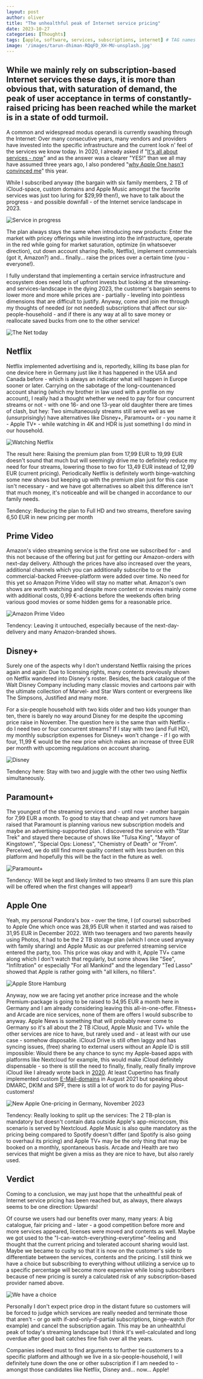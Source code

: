 ```yaml
---
layout: post
author: oliver
title: "The unhealthful peak of Internet service pricing"
date: 2023-10-27
categories: [Thoughts]
tags: [apple, software, services, subscriptions, internet] # TAG names should always be lowercase
image: '/images/tarun-dhiman-RQqFD_XH-MU-unsplash.jpg'
---
```


## While we mainly rely on subscription-based Internet services these days, it is more than obvious that, with saturation of demand, the peak of user acceptance in terms of constantly-raised pricing has been reached while the market is in a state of odd turmoil.

A common and widespread modus operandi is currently swashing through the Internet: Over many consecutive years, many vendors and providers have invested into the specific infrastructure and the current look n' feel of the services we know today. In 2020, I already asked if "[It's all about services - now](../Services-its-all-about-them-now/)" and as the answer was a clearer "YES!" than we all may have assumed three years ago, I also pondered "[why Apple One hasn't convinced me](../Why-Apple-One-hasnt-absolutely-convinced-me-yet/)" this year.

While I subscribed anyway (the bargain with six family members, 2 TB of iCloud-space, custom domains and Apple Music amongst the favorite services was just too luring for $29,99 then!), we have to talk about the progress - and possible downfall - of the Internet service landscape in 2023.

![Service in progress](../images/1-MFq8WM-HN7Jng7GWENlVPg.jpg)

The plan always stays the same when introducing new products: Enter the market with pricey offerings while investing into the infrastructure, operate in the red while going for market saturation, optimize (in whatsoever direction), cut down account sharing (hello, Netflix), implement commercials (got it, Amazon?) and... finally... raise the prices over a certain  time (you - everyone!).

I fully understand that implementing a certain service infrastructure and ecosystem does need lots of upfront invests but looking at the streaming- and services-landscape in the dying 2023, the customer's bargain seems to lower more and more while prices are - partially - leveling into pointless dimensions that are difficult to justify. Anyway, come and join me through my thoughts of needed (or not needed) subscriptions that affect our six-people-household - and if there is any way at all to save money or reallocate saved bucks from one to the other service!

![The Net today](../images/robynne-hu-HOrhCnQsxnQ-unsplash.jpg)

## Netflix

Netflix implemented advertising and is, reportedly, killing its base plan for one device here in Germany just like it has happened in the USA and Canada before - which is always an indicator what will happen in Europe sooner or later. Carrying on the sabotage of the long-countenanced account sharing (which my brother in law used with a profile on my account), I really had a thought whether we need to pay for four concurrent streams or not - with one 16- and one 13-year old daughter there are times of clash, but hey: Two simultaneously streams still serve well as we (unsurprisingly) have alternatives like Disney+, Paramount+ or - you name it - Apple TV+ - while watching in 4K and HDR is just something I do mind in our household.

![Watching Netflix](../images/mollie-sivaram-yubCnXAA3H8-unsplash.jpg)

The result here: Raising the premium plan from 17,99 EUR to 19,99 EUR doesn't sound that much but will seemingly drive me to definitely reduce my need for four streams, lowering those to two for 13,49 EUR instead of 12,99 EUR (current pricing). Periodically Netflix is definitely worth binge-watching some new shows but keeping up with the premium plan just for this case isn't necessary - and we have got alternatives so albeit this difference isn't that much money, it's noticeable and will be changed in accordance to our family needs.

Tendency: Reducing the plan to Full HD and two streams, therefore saving 6,50 EUR in new pricing per month

## Prime Video

Amazon's video streaming service is the first one we subscribed for - and this not because of the offering but just for getting our Amazon-orders with next-day delivery. Although the prices have also increased over the years, additional channels which you can additionally subscribe to or the commercial-backed Freevee-platform were added over time. No need for this yet so Amazon Prime Video will stay no matter what. Amazon's own shows are worth watching and despite more content or movies mainly come with additional costs, 0,99 €-actions before the weekends often bring various good movies or some hidden gems for a reasonable price.

![Amazon Prime Video](../images/glenn-carstens-peters-EOQhsfFBhRk-unsplash.jpg)

Tendency: Leaving it untouched, especially because of the next-day-delivery and many Amazon-branded shows.

## Disney+

Surely one of the aspects why I don't understand Netflix raising the prices again and again: Due to licensing rights, many contents previously shown on Netflix wandered into Disney's roster. Besides, the back catalogue of the Walt Disney Company including many classic movies and cartoons pair with the ultimate collection of Marvel- and Star Wars content or evergreens like The Simpsons, Justified and many more.

For a six-people household with two kids older and two kids younger than ten, there is barely no way around Disney for me despite the upcoming price raise in November. The question here is the same than with Netflix - do I need two or four concurrent streams? If I stay with two (and Full HD), my monthly subscription expenses for Disney+ won't change - if I go with four, 11,99 € would be the new price which makes an increase of three EUR per month with upcoming regulations on account sharing.

![Disney](../images/thibault-penin-hitikwrSIVQ-unsplash.jpg)

Tendency here: Stay with two and juggle with the other two using Netflix simultaneously.

## Paramount+

The youngest of the streaming services and - until now - another bargain for 7,99 EUR a month. To good to stay that cheap and yet rumors have raised that Paramount is planning various new subscription models and maybe an advertising-supported plan. I discovered the service with "Star Trek" and stayed there because of shows like "Tulsa King", "Mayor of Kingstown", "Special Ops: Lioness", "Chemistry of Death" or "From". Perceived, we do still find more quality content with less burden on this platform and hopefully this will be the fact in the future as well.

![Paramount+](../images/boliviainteligente-TKKvG5iB1wg-unsplash.jpg)

Tendency: Will be kept and likely limited to two streams (I am sure this plan will be offered when the first changes will appear!)

## Apple One

Yeah, my personal Pandora's box - over the time, I (of course) subscribed to Apple One which once was 28,95 EUR when it started and was raised to 31,95 EUR in December 2022. With two teenagers and two parents heavily using Photos, it had to be the 2 TB storage plan (which I once used anyway with family sharing) and Apple Music as our preferred streaming service entered the party, too. This price was okay and with it, Apple TV+ came along which I don't watch that regularly, but some shows like "See", "Infiltration" or especially "For all Mankind" and the legendary "Ted Lasso" showed that Apple is rather going with "all killers, no fillers".

![Apple Store Hamburg](../images/laurenz-heymann-VkfhJLz5SMQ-unsplash.jpg)

Anyway, now we are facing yet another price increase and the whole Premium-package is going to be raised to 34,95 EUR a month here in Germany and I am already considering leaving this all-in-one-offer. Fitness+ and Arcade are nice services, none of them are offers I would subscribe to anyway. Apple News is something that will probably never come to Germany so it's all about the 2 TB iCloud, Apple Music and TV+ while the other services are nice to have, but rarely used and - at least with our use case - somehow disposable. iCloud Drive is still often laggy and has syncing issues, (free) sharing to external users without an Apple ID is still impossible: Would there be any chance to sync my Apple-based apps with platforms like Nextcloud for example, this would make iCloud definitely dispensable - so there is still the need to finally, finally, really finally improve iCloud like I already wrote back in [2020](../Why-Apple-needs-to-strengthen-and-upgrade-iCloud/). At least Cupertino has finally implemented custom [E-Mail-domains](../Apple-iClouds-custom-domain-feature-is-secretly-available-now/) in August 2021 but speaking about DMARC, DKIM and SPF, there is still a lot of work to do for paying Plus-customers!

![New Apple One-pricing in Germany, November 2023](../images/Apple_One_11_2023.jpg)

Tendency: Really looking to split up the services: The 2 TB-plan is mandatory but doesn't contain data outside Apple's app-microcosm, this scenario is served by Nextcloud. Apple Music is also quite mandatory as the pricing being compared to Spotify doesn't differ (and Spotify is also going to overhaul its pricing) and Apple TV+ may be the only thing that may be booked on a monthly, spontaneous basis. Arcade and Health are two services that might be given a miss as they are nice to have, but also rarely used.

## Verdict

Coming to a conclusion, we may just hope that the unhealthful peak of Internet service pricing has been reached but, as always, there always seems to be one direction: Upwards!

Of course we users had our benefits over many, many years: A big catalogue, fair pricing and - later - a good competition before more and more services appeared, licenses were moved and contents as well. Maybe we got used to the "I-can-watch-everything-everytime"-feeling and thought that the current pricing and tolerated account sharing would last. Maybe we became to cushy so that it is now on the customer's side to differentiate between the services, contents and the pricing. I still think we have a choice but subscribing to everything without utilizing a service up to a specific percentage will become more expensive while losing subscribers because of new pricing is surely a calculated risk of any subscription-based provider named above.

![We have a choice](../images/javier-allegue-barros-C7B-ExXpOIE-unsplash.jpg)

Personally I don't expect price drop in the distant future so customers will be forced to judge which services are really needed and terminate those that aren't - or go with if-and-only-if-partial subscriptions, binge-watch (for example) and cancel the subscription again. This may be an unhealthful peak of today's streaming landscape but I think it's well-calculated and long overdue after good bait catches fine fish over all the years.

Companies indeed must to find arguments to further tie customers to a specific platform and although we live in a six-people-household, I will definitely tune down the one or other subscription if I am needed to - amongst those candidates like Netflix, Disney and... now... Apple!